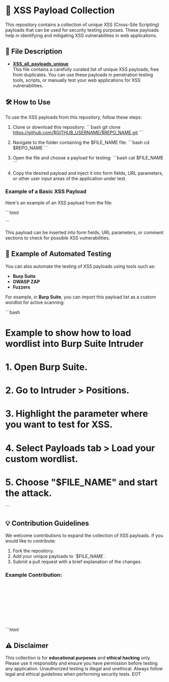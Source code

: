 # 🚨 XSS Payload Collection

This repository contains a collection of unique XSS (Cross-Site Scripting) payloads that can be used for security testing purposes. These payloads help in identifying and mitigating XSS vulnerabilities in web applications.

## 📂 File Description

- **[XSS_all_payloads_unique](./XSS_all_payloads_unique.txt)**  
  This file contains a carefully curated list of unique XSS payloads, free from duplicates. You can use these payloads in penetration testing tools, scripts, or manually test your web applications for XSS vulnerabilities.

## 🛠️ How to Use

To use the XSS payloads from this repository, follow these steps:

1. Clone or download this repository:
   \`\`\`bash
   git clone https://github.com/$GITHUB_USERNAME/$REPO_NAME.git
   \`\`\`
2. Navigate to the folder containing the $FILE_NAME file:
   \`\`\`bash
   cd $REPO_NAME
   \`\`\`
3. Open the file and choose a payload for testing:
   \`\`\`bash
   cat $FILE_NAME
   \`\`\`

4. Copy the desired payload and inject it into form fields, URL parameters, or other user input areas of the application under test.

### Example of a Basic XSS Payload

Here's an example of an XSS payload from the file:

\`\`\`html
<script>alert('XSS');</script>
\`\`\`

This payload can be inserted into form fields, URL parameters, or comment sections to check for possible XSS vulnerabilities.

## 🔄 Example of Automated Testing

You can also automate the testing of XSS payloads using tools such as:

- **Burp Suite**
- **OWASP ZAP**
- **Fuzzers**

For example, in **Burp Suite**, you can import this payload list as a custom wordlist for active scanning:

\`\`\`bash
# Example to show how to load wordlist into Burp Suite Intruder

# 1. Open Burp Suite.
# 2. Go to Intruder > Positions.
# 3. Highlight the parameter where you want to test for XSS.
# 4. Select Payloads tab > Load your custom wordlist.
# 5. Choose "$FILE_NAME" and start the attack.
\`\`\`

## 💡 Contribution Guidelines

We welcome contributions to expand the collection of XSS payloads. If you would like to contribute:

1. Fork the repository.
2. Add your unique payloads to \`$FILE_NAME\`.
3. Submit a pull request with a brief explanation of the changes.

### Example Contribution:

\`\`\`html
<svg onload=alert(1)>
\`\`\`

## ⚠️ Disclaimer

This collection is for **educational purposes** and **ethical hacking** only. Please use it responsibly and ensure you have permission before testing any application. Unauthorized testing is illegal and unethical. Always follow legal and ethical guidelines when performing security tests.
EOT
